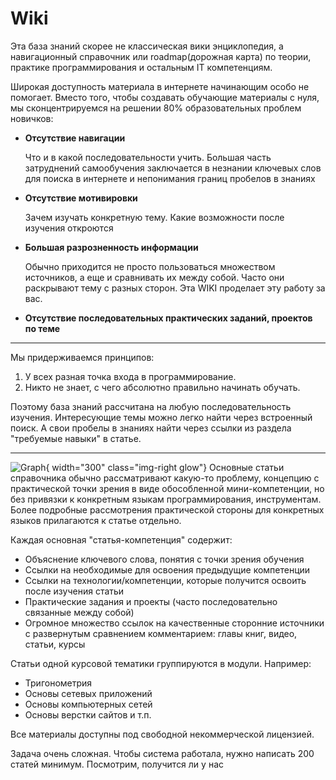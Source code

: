# Wiki

Эта база знаний скорее не классическая вики энциклопедия, а навигационный справочник или roadmap(дорожная карта) по теории, практике программирования и остальным IT компетенциям.

Широкая доступность материала в интернете начинающим особо не помогает.
Вместо того, чтобы создавать обучающие материалы с нуля, мы сконцентрируемся на решении 80% образовательных проблем новичков:

- **Отсутствие навигации**

  Что и в какой последовательности учить. Большая часть затруднений самообучения заключается в незнании ключевых слов для поиска в интернете и непонимания границ пробелов в знаниях

- **Отсутствие мотивировки**

  Зачем изучать конкретную тему. Какие возможности после изучения откроются

- **Большая разрозненность информации**

  Обычно приходится не просто пользоваться множеством источников, а еще и сравнивать их между собой. Часто они раскрывают тему с разных сторон. Эта WIKI проделает эту работу за вас.

- **Отсутствие последовательных практических заданий, проектов по теме**

  <!-- Например, сложно найти книгу, курс, статью, где обсуждается -->

---

Мы придерживаемся принципов:

1. У всех разная точка входа в программирование.
2. Никто не знает, с чего абсолютно правильно начинать обучать.

Поэтому база знаний рассчитана на любую последовательность изучения.
Интересующие темы можно легко найти через встроенный поиск.
А свои пробелы в знаниях найти через ссылки из раздела "требуемые навыки" в статье.

---

![Graph](/assets/rewire.png){ width="300" class="img-right glow"}
Основные статьи справочника обычно рассматривают какую-то проблему, концепцию с практической точки зрения в виде обособленной мини-компетенции, но без привязки к конкретным языкам программирования, инструментам. Более подробные рассмотрения практической стороны для конкретных языков прилагаются к статье отдельно.

Каждая основная "статья-компетенция" содержит:

- Объяснение ключевого слова, понятия с точки зрения обучения
- Ссылки на необходимые для освоения предыдущие компетенции
- Ссылки на технологии/компетенции, которые получится освоить после изучения статьи
- Практические задания и проекты (часто последовательно связанные между собой)
- Огромное множество ссылок на качественные сторонние источники с развернутым сравнением комментарием: главы книг, видео, статьи, курсы

Статьи одной курсовой тематики группируются в модули. Например:

- Тригонометрия
- Основы сетевых приложений
- Основы компьютерных сетей
- Основы верстки сайтов и т.п.

Все материалы доступны под свободной некоммерческой лицензией.

Задача очень сложная. Чтобы система работала, нужно написать 200 статей минимум.
Посмотрим, получится ли у нас
